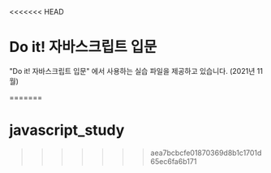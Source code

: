 <<<<<<< HEAD
# Do it! 자바스크립트 입문
"Do it! 자바스크립트 입문" 에서 사용하는 실습 파일을 제공하고 있습니다. (2021년 11월)

=======
# javascript_study
>>>>>>> aea7bcbcfe01870369d8b1c1701d65ec6fa6b171
